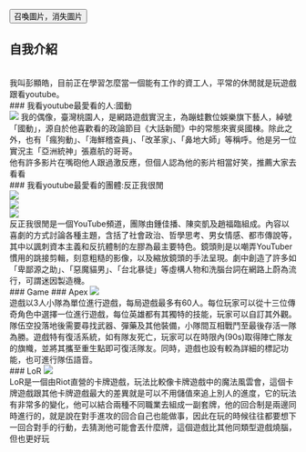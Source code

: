 <script src="/jquery/jquery-1.11.1.min.js"></script>
<script src="https://ajax.googleapis.com/ajax/libs/jquery/2.1.4/jquery.min.js"></script>
<script type="text/javascript">
$(document).ready(function(){
  $("img").fadeOut(0);
	 });
  $("#fade-in-out").click(function(){
    $("img").fadeToggle(3000);
	  });

</script>
<button id="fade-in-out">召喚圖片，消失圖片</button> 
<br>
## 自我介紹
<br>
我叫彭顯皓，目前正在學習怎麼當一個能有工作的資工人，平常的休閒就是玩遊戲跟看youtube。
<br>
### 我看youtube最愛看的人:國動
<br>
<img src="https://i.imgur.com/D3zmG9m.jpg">
我的偶像，臺灣桃園人，是網路遊戲實況主，為蹦蛙數位娛樂旗下藝人，綽號「國動」，源自於他喜歡看的政論節目《大話新聞》中的常態來賓吳國棟。除此之外，也有「瘋狗動」、「海鮮稽查員」、「改革家」、「鼻地大師」等稱呼。他是另一位實況主「亞洲統神」張嘉航的哥哥。
<br>
他有許多影片在嘴砲他人跟過激反應，但個人認為他的影片相當好笑，推薦大家去看看
<br>
### 我看youtube最愛看的團體:反正我很閒
<br>
<img src="https://i.imgur.com/RE5xc6A.jpg">
<br>	
<img src="https://i.imgur.com/S5F3ADb.jpg">
<br>
<img src="https://i.imgur.com/kFoFCNP.jpg">
<br>	
反正我很閒是一個YouTube頻道，團隊由鍾佳播、陳奕凱及趙福臨組成。內容以喜劇的方式討論各種主題，含括了社會政治、哲學思考、男女情感、都市傳說等，其中以諷刺資本主義和反抗體制的左膠為最主要特色。鏡頭則是以嘲弄YouTuber慣用的跳接剪輯，刻意粗糙的影像，以及縮放鏡頭的手法呈現。劇中創造了許多如「卑鄙源之助」、「惡魔貓男」、「台北暴徒」等虛構人物和洗腦台詞在網路上蔚為流行，可謂迷因製造機。
<br>
### Game
### Apex
<img src="https://i.imgur.com/W2yqfPi.jpg">
<br>
遊戲以3人小隊為單位進行遊戲，每局遊戲最多有60人。每位玩家可以從十三位傳奇角色中選擇一位進行遊戲，每位英雄都有其獨特的技能，玩家可以自訂其外觀。隊伍空投落地後需要尋找武器、彈藥及其他裝備，小隊間互相戰鬥至最後存活一隊為勝。遊戲特有復活系統，如有隊友死亡，玩家可以在時限內(90s)取得陣亡隊友的旗幟，並將其攜至重生點即可復活隊友。同時，遊戲也設有較為詳細的標記功能，也可進行隊伍語音。
<br>
### LoR
<img src="https://i.imgur.com/0lOJPEc.jpg">
<br>
LoR是一個由Riot直營的卡牌遊戲，玩法比較像卡牌遊戲中的魔法風雲會，這個卡牌遊戲跟其他卡牌遊戲最大的差異就是可以不用儲值來追上別人的進度，它的玩法有非常多的變化，他可以結合兩種不同職業去組成一副套牌，他的回合制是兩邊同時進行的，就是說在對手進攻的回合自己也能做事，因此在玩的時候往往都要想下一回合對手的行動，去猜測他可能會丟什麼牌，這個遊戲比其他同類型遊戲燒腦，但也更好玩
